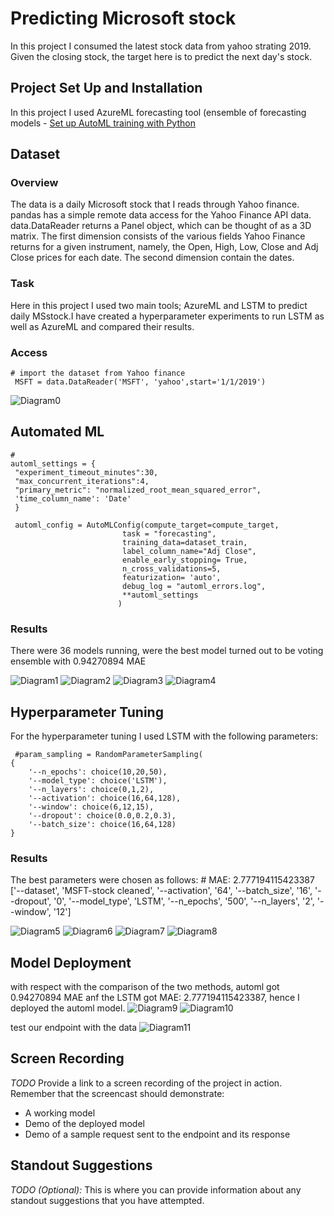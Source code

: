  
# Predicting Microsoft stock 

In this project I consumed the latest stock data from yahoo strating 2019. Given the closing stock, the target here is to predict the next day's stock.

## Project Set Up and Installation
In this project I used AzureML forecasting tool (ensemble of forecasting models - [Set up AutoML training with Python](https://docs.microsoft.com/en-us/azure/machine-learning/how-to-configure-auto-train)

## Dataset
### Overview

The data is a daily Microsoft stock that I reads through Yahoo finance. pandas has a simple remote data access for the Yahoo Finance API data. data.DataReader returns a Panel object, which can be thought of as a 3D matrix. The first dimension consists of the various fields Yahoo Finance returns for a given instrument, namely, the Open, High, Low, Close and Adj Close prices for each date. The second dimension contain the dates.

### Task
Here in this project I used two main tools; AzureML and LSTM to predict daily MSstock.I have created a hyperparameter experiments to run LSTM as well as AzureML and compared their results.

### Access
    # import the dataset from Yahoo finance
     MSFT = data.DataReader('MSFT', 'yahoo',start='1/1/2019')
     
![Diagram0]( https://github.com/avensam/AutoML_forecasting/blob/master/starter_file/images/MSstock.PNG "MS stock") 


## Automated ML
    #
    automl_settings = {
     "experiment_timeout_minutes":30,
     "max_concurrent_iterations":4,
     "primary_metric": "normalized_root_mean_squared_error",
     'time_column_name': 'Date'
     }
     
     automl_config = AutoMLConfig(compute_target=compute_target,
                             task = "forecasting",
                             training_data=dataset_train,
                             label_column_name="Adj Close",
                             enable_early_stopping= True,
                             n_cross_validations=5,
                             featurization= 'auto',
                             debug_log = "automl_errors.log",
                             **automl_settings
                            )

### Results
There were 36 models running, were the best model turned out to be voting ensemble with 0.94270894 MAE

![Diagram1]( https://github.com/avensam/AutoML_forecasting/blob/master/starter_file/images/autmlmodels.PNG "models running") 
![Diagram2]( https://github.com/avensam/AutoML_forecasting/blob/master/starter_file/images/autmlbestmodel.PNG "Rundetails") 
![Diagram3]( https://github.com/avensam/AutoML_forecasting/blob/master/starter_file/images/bestmodel.PNG "best model") 
![Diagram4]( https://github.com/avensam/AutoML_forecasting/blob/master/starter_file/images/1.automlcompleted1.PNG "best model") 


## Hyperparameter Tuning
For the hyperparameter tuning I used LSTM with the following parameters:
      
     #param_sampling = RandomParameterSampling(
    {
        '--n_epochs': choice(10,20,50),
        '--model_type': choice('LSTM'),
        '--n_layers': choice(0,1,2),
        '--activation': choice(16,64,128),
        '--window': choice(6,12,15),
        '--dropout': choice(0.0,0.2,0.3),
        '--batch_size': choice(16,64,128)
    }

### Results
The best parameters were chosen as follows:
      # MAE: 2.777194115423387
        ['--dataset', 'MSFT-stock cleaned', '--activation', '64', '--batch_size', '16', '--dropout', '0', '--model_type', 'LSTM', '--n_epochs', '500', '--n_layers', '2', '--window', '12']


![Diagram5]( https://github.com/avensam/AutoML_forecasting/blob/master/starter_file/images/Hrundetails.PNG "Rundetails 1") 
![Diagram6](https://github.com/avensam/AutoML_forecasting/blob/master/starter_file/images/Hrundetails2.PNG "Rundetails 2") 
![Diagram7]( https://github.com/avensam/AutoML_forecasting/blob/master/starter_file/images/hbest.PNG "best model") 
![Diagram8](https://github.com/avensam/AutoML_forecasting/blob/master/starter_file/images/hruncompleted.PNG "best model") 


## Model Deployment
with respect with the comparison of the two methods, automl got 0.94270894 MAE anf the LSTM got MAE: 2.777194115423387, hence I deployed the automl model.
![Diagram9]( https://github.com/avensam/AutoML_forecasting/blob/master/starter_file/images/deploy1.PNG "deploy") 
![Diagram10](https://github.com/avensam/AutoML_forecasting/blob/master/starter_file/images/deployementcompleted.PNG "deployement completed") 


 test our endpoint with the data 
 ![Diagram11]( https://github.com/avensam/AutoML_forecasting/blob/master/starter_file/images/testendpoint.PNG "test endpoint") 

## Screen Recording
*TODO* Provide a link to a screen recording of the project in action. Remember that the screencast should demonstrate:
- A working model
- Demo of the deployed  model
- Demo of a sample request sent to the endpoint and its response

## Standout Suggestions
*TODO (Optional):* This is where you can provide information about any standout suggestions that you have attempted.
